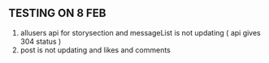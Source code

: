 TESTING ON 8 FEB
-----------------

1. allusers api for storysection and messageList is not updating ( api gives 304 status )
2. post is not updating and likes and comments